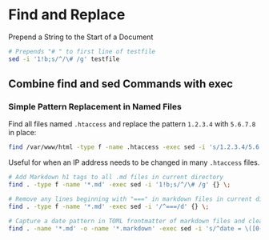 # Find and Replace

Prepend a String to the Start of a Document
```bash
# Prepends "# " to first line of testfile 
sed -i '1!b;s/^/\# /g' testfile
```

Combine find and sed Commands with exec
---------------------------------------
### Simple Pattern Replacement in Named Files
Find all files named `.htaccess` and replace the pattern `1.2.3.4` with `5.6.7.8` in place:

```bash
find /var/www/html -type f -name .htaccess -exec sed -i 's/1.2.3.4/5.6.7.8/' {} \;
```
Useful for when an IP address needs to be changed in many `.htaccess` files.

```bash
# Add Markdown h1 tags to all .md files in current directory
find . -type f -name '*.md' -exec sed -i '1!b;s/^/\# /g' {} \;

# Remove any lines beginning with "===" in markdown files in current directory
find . -type f -name '*.md' -exec sed -i '/^===/d' {} \;

# Capture a date pattern in TOML frontmatter of markdown files and clean up:
find . -name '*.md' -o -name '*.markdown' -exec sed -i 's/^date = \([0-9\-]*\).*/date = \1/g' {} \;
```
